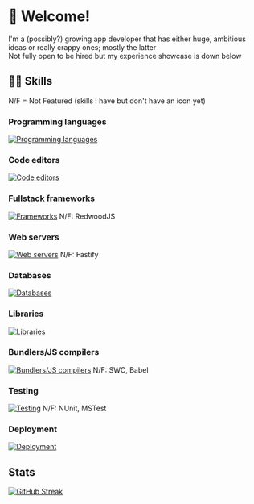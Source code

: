 # :wave: Welcome!
I'm a (possibly?) growing app developer that has either huge, ambitious ideas or really crappy ones; mostly the latter \
Not fully open to be hired but my experience showcase is down below

## :technologist: Skills
N/F = Not Featured (skills I have but don't have an icon yet)

### Programming languages
[![Programming languages](https://skillicons.dev/icons?i=html,css,sass,js,ts,cs,dotnet,java,kotlin,py,graphql)](https://skillicons.dev)

### Code editors
[![Code editors](https://skillicons.dev/icons?i=vscode,neovim,vim,visualstudio,idea)](https://skillicons.dev)

### Fullstack frameworks
[![Frameworks](https://skillicons.dev/icons?i=nextjs)](https://skillicons.dev)
N/F: RedwoodJS

### Web servers
[![Web servers](https://skillicons.dev/icons?i=nginx,express)](https://skillicons.dev)
N/F: Fastify

### Databases
[![Databases](https://skillicons.dev/icons?i=postgres,mongodb,redis)](https://skillicons.dev)

### Libraries
[![Libraries](https://skillicons.dev/icons?i=prisma,react)](https://skillicons.dev)

### Bundlers/JS compilers
[![Bundlers/JS compilers](https://skillicons.dev/icons?i=webpack)](https://skillicons.dev)
N/F: SWC, Babel

### Testing
[![Testing](https://skillicons.dev/icons?i=jest)](https://skillicons.dev)
N/F: NUnit, MSTest

### Deployment
[![Deployment](https://skillicons.dev/icons?i=vercel,netlify,docker,kubernetes)](https://skillicons.dev)

## Stats
[![GitHub Streak](https://streak-stats.demolab.com?user=4techguns&theme=monokai&date_format=M%20j%5B%2C%20Y%5D)](https://git.io/streak-stats)
